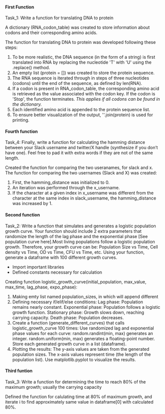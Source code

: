 #### First Function 
Task_1: Write a function for translating DNA to protein

A dictionary (RNA_codon_table) was created to store information about codons and their corresponding amino acids.

The function for translating DNA to protein was developed following these steps:
1) To be more realistic, the DNA sequence (in the form of a string) is first translated into RNA by replacing the nucleotide 'T' with 'U' using the .replace() method.
2) An empty list (protein = []) was created to store the protein sequence.
3) The RNA sequence is iterated through in steps of three nucleotides (codons) until the end of the sequence, as defined by len(RNA).
4) If a codon is present in RNA_codon_table, the corresponding amino acid is retrieved as the value associated with the codon key. If the codon is 'Stop', the function terminates. _This applies if all codons can be found in the dictionary._
5) Each identified amino acid is appended to the protein sequence list.
6) To ensure better visualization of the output, ''.join(protein) is used for printing.

#### Fourth function 

Task_4: Finally, write a function for calculating the hamming distance between your Slack username and twitter/X handle (synthesize if you don’t have one). Feel free to pad it with extra words if they are not of the same length.

Created the function for comparing the two useranames, for slack and x. 
The function for comparing the two usernames (Slack and X) was created:
1) First, the hamming_distance was initialized to 0.
2) An iteration was performed through the x_username.
3) If the character at a given index in x_username was different from the character at the same index in slack_username, the hamming_distance was increased by 1.

#### Second function
Task_2: Write a function that simulates and generates a logistic population growth curve. 
Your function should include 2 extra parameters that randomize the length of the lag phase and the exponential phase [See population curve here].Most living populations follow a logistic population growth. Therefore, your growth curve can be: Population Size vs Time, Cell density vs Time, OD vs Time, CFU vs Time, etc. Using your function, generate a dataframe with 100 different growth curves.

- Import important libraries
- Defined constants necessary for calculation

Creating function logistic_growth_curve(initial_population, max_value, max_time, lag_phase, expo_phase):
1) Making emty list named population_sizes, in which will append different 
2) Defining necessary if/elif/else conditions:
Lag phase: Population remains nearly constant.
Exponential phase: Population follows a logistic growth function.
Stationary phase: Growth slows down, reaching carrying capacity.
Death phase: Population decreases.
4) Create a function (generate_different_curves) that calls logistic_growth_curve 100 times:
Use randomized lag and exponential phase values for each curve:
random.randint(min, max) generates an integer.
random.uniform(min, max) generates a floating-point number.
Store each generated growth curve in a list (dataframe).
5) Plotting the results:
The y-axis values are taken from the generated population sizes.
The x-axis values represent time (the length of the population list).
Use matplotlib.pyplot to visualize the results.

#### Third funtion
Task_3: Write a function for determining the time to reach 80% of the maximum growth; usually the carrying capacity

Defined the function for calulating time at 80% of maximum growth, and iterate i to find approximately same value in dataframe[0] with calculated 80%.
